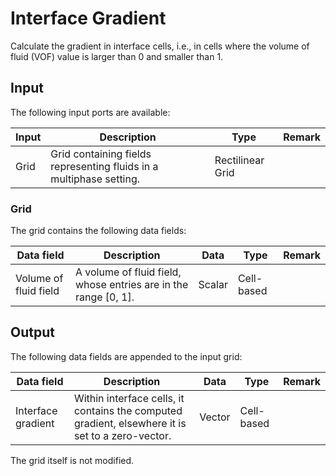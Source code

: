 # Interface Gradient

Calculate the gradient in interface cells, i.e., in cells where the volume of fluid (VOF) value is larger than 0 and smaller than 1.

## Input

The following input ports are available:

| Input | Description                                                  | Type             | Remark |
| ----- | ------------------------------------------------------------ | ---------------- | ------ |
| Grid  | Grid containing fields representing fluids in a multiphase setting. | Rectilinear Grid |        |

### Grid

The grid contains the following data fields:

| Data field            | Description                                                  | Data   | Type       | Remark |
| --------------------- | ------------------------------------------------------------ | ------ | ---------- | ------ |
| Volume of fluid field | A volume of fluid field, whose entries are in the range [0, 1]. | Scalar | Cell-based |        |

## Output

The following data fields are appended to the input grid:

| Data field         | Description                                                  | Data   | Type       | Remark |
| ------------------ | ------------------------------------------------------------ | ------ | ---------- | ------ |
| Interface gradient | Within interface cells, it contains the computed gradient, elsewhere it is set to a zero-vector. | Vector | Cell-based |        |

The grid itself is not modified.

